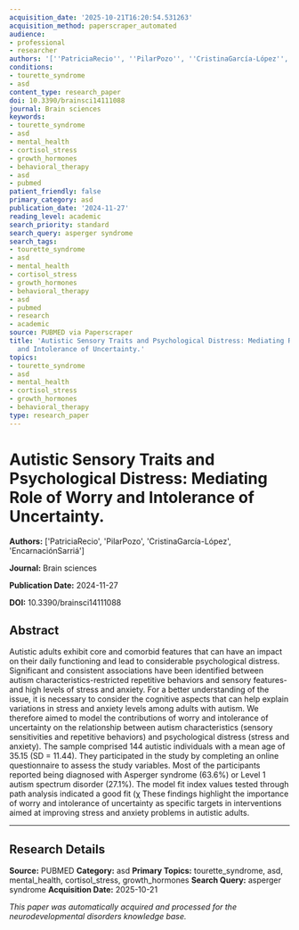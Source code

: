 ```yaml
---
acquisition_date: '2025-10-21T16:20:54.531263'
acquisition_method: paperscraper_automated
audience:
- professional
- researcher
authors: '[''PatriciaRecio'', ''PilarPozo'', ''CristinaGarcía-López'', ''EncarnaciónSarriá'']'
conditions:
- tourette_syndrome
- asd
content_type: research_paper
doi: 10.3390/brainsci14111088
journal: Brain sciences
keywords:
- tourette_syndrome
- asd
- mental_health
- cortisol_stress
- growth_hormones
- behavioral_therapy
- asd
- pubmed
patient_friendly: false
primary_category: asd
publication_date: '2024-11-27'
reading_level: academic
search_priority: standard
search_query: asperger syndrome
search_tags:
- tourette_syndrome
- asd
- mental_health
- cortisol_stress
- growth_hormones
- behavioral_therapy
- asd
- pubmed
- research
- academic
source: PUBMED via Paperscraper
title: 'Autistic Sensory Traits and Psychological Distress: Mediating Role of Worry
  and Intolerance of Uncertainty.'
topics:
- tourette_syndrome
- asd
- mental_health
- cortisol_stress
- growth_hormones
- behavioral_therapy
type: research_paper
---
```


# Autistic Sensory Traits and Psychological Distress: Mediating Role of Worry and Intolerance of Uncertainty.

**Authors:** ['PatriciaRecio', 'PilarPozo', 'CristinaGarcía-López', 'EncarnaciónSarriá']

**Journal:** Brain sciences

**Publication Date:** 2024-11-27

**DOI:** 10.3390/brainsci14111088

## Abstract

Autistic adults exhibit core and comorbid features that can have an impact on their daily functioning and lead to considerable psychological distress. Significant and consistent associations have been identified between autism characteristics-restricted repetitive behaviors and sensory features-and high levels of stress and anxiety. For a better understanding of the issue, it is necessary to consider the cognitive aspects that can help explain variations in stress and anxiety levels among adults with autism. We therefore aimed to model the contributions of worry and intolerance of uncertainty on the relationship between autism characteristics (sensory sensitivities and repetitive behaviors) and psychological distress (stress and anxiety). The sample comprised 144 autistic individuals with a mean age of 35.15 (SD = 11.44). They participated in the study by completing an online questionnaire to assess the study variables. Most of the participants reported being diagnosed with Asperger syndrome (63.6%) or Level 1 autism spectrum disorder (27.1%). The model fit index values tested through path analysis indicated a good fit (χ These findings highlight the importance of worry and intolerance of uncertainty as specific targets in interventions aimed at improving stress and anxiety problems in autistic adults.

---

## Research Details

**Source:** PUBMED
**Category:** asd
**Primary Topics:** tourette_syndrome, asd, mental_health, cortisol_stress, growth_hormones
**Search Query:** asperger syndrome
**Acquisition Date:** 2025-10-21

*This paper was automatically acquired and processed for the neurodevelopmental disorders knowledge base.*
